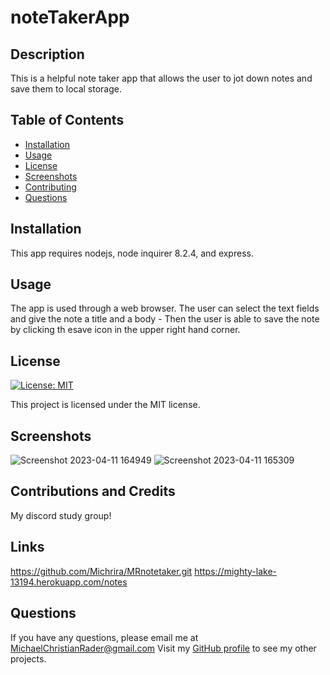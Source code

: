 # noteTakerApp

## Description
  
  This is a helpful note taker app that allows the user to jot down notes and save them to local storage.

## Table of Contents
* [Installation](#installation)
* [Usage](#usage)
* [License](#license)
* [Screenshots](#screenshots)
* [Contributing](#contributing)
* [Questions](#questions)
  
## Installation
  
  This app requires nodejs, node inquirer 8.2.4, and express.

## Usage

  The app is used through a web browser. The user can select the text fields and give the note a title and a body - Then the user is able to save the note by clicking th esave icon in the upper right hand corner.

## License

  [![License: MIT](https://img.shields.io/badge/License-MIT-blue.svg)](https://opensource.org/licenses/MIT)
  
  This project is licensed under the MIT license.

## Screenshots
 ![Screenshot 2023-04-11 164949](https://user-images.githubusercontent.com/126362926/231312951-352279f6-0bb1-4b07-a6e4-45bf27f4f283.png)
![Screenshot 2023-04-11 165309](https://user-images.githubusercontent.com/126362926/231312954-a3e168c2-2094-4497-89f9-0f0e7ee82803.png)


## Contributions and Credits

  My discord study group!

## Links
https://github.com/Michrira/MRnotetaker.git
https://mighty-lake-13194.herokuapp.com/notes

## Questions

  If you have any questions, please email me at MichaelChristianRader@gmail.com Visit my [GitHub profile](https://github.com/Michrira) to see my other projects.
